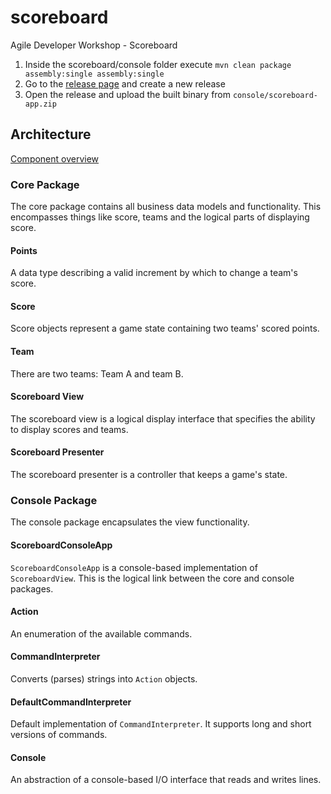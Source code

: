 # scoreboard
Agile Developer Workshop - Scoreboard


1. Inside the scoreboard/console folder execute `mvn clean package assembly:single assembly:single`
2. Go to the [release page](https://github.com/jlink-workshop/scoreboard/releases) and create a new release
3. Open the release and upload the built binary from `console/scoreboard-app.zip`

## Architecture

[Component overview](architecture.png "Component view of scoreboard's architecture")

### Core Package

The core package contains all business data models and functionality.
This encompasses things like score, teams and the logical parts of displaying score.

#### Points

A data type describing a valid increment by which to change a team's score.

#### Score

Score objects represent a game state containing two teams' scored points.

#### Team

There are two teams: Team A and team B.

#### Scoreboard View

The scoreboard view is a logical display interface that specifies the ability to display scores and teams.

#### Scoreboard Presenter

The scoreboard presenter is a controller that keeps a game's state.

### Console Package

The console package encapsulates the view functionality.

#### ScoreboardConsoleApp

`ScoreboardConsoleApp` is a console-based implementation of `ScoreboardView`.
This is the logical link between the core and console packages.

#### Action

An enumeration of the available commands.

#### CommandInterpreter

Converts (parses) strings into `Action` objects.

#### DefaultCommandInterpreter

Default implementation of `CommandInterpreter`. It supports long and short versions of commands.

#### Console

An abstraction of a console-based I/O interface that reads and writes lines.